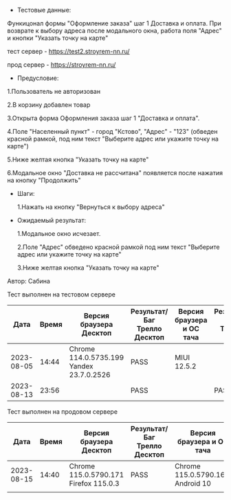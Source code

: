 * Тестовые данные:

 Функицонал формы "Оформление заказа" шаг 1 Доставка и оплата. При возврате к выбору адреса после модального окна, работа поля "Адрес" и кнопки "Указать точку на карте"
 
 тест сервер - https://test2.stroyrem-nn.ru/
 
 прод сервер - https://stroyrem-nn.ru/
 
 * Предусловие:
 
  1.Пользователь не авторизован
 
  2.В корзину добавлен товар
 
  3.Открыта форма Оформления заказа шаг 1 "Доставка и оплата".
 
  4.Поле "Населенный пункт" - город "Кстово", "Адрес" - "123" (обведен красной рамкой, под ним текст "Выберите адрес или укажите точку на карте")
  
  5.Ниже желтая кнопка "Указать точку на карте"
  
  6.Модальное окно "Доставка не рассчитана" появляется после нажатия на кнопку "Продолжить"
 
 

* Шаги:

   1.Нажать на кнопку "Вернуться к выбору адреса"  
   
 
* Ожидаемый результат:

   1.Модальное окно исчезает.
  
   2.Поле "Адрес" обведено красной рамкой под ним текст "Выберите адрес или укажите точку на карте"
  
   3.Ниже желтая кнопка "Указать точку на карте"   

Автор: Сабина

Тест выполнен на тестовом сервере

| Дата | Время | Версия браузера Десктоп | Результат/Баг Трелло Десктоп | Версия браузера и ОС тача | Результат/Баг Трелло Тач | Дата релиза | Имя |
| --- | --- | --- | --- | --- | --- | --- | --- |
| 2023-08-05 | 14:44 |Chrome 114.0.5735.199 Yandex 23.7.0.2526 |PASS | MIUI 12.5.2 |  | 16.06.23 |  |
| 2023-08-13 | 23:56 |  | PASS |     | PASS |13.08.23|  |

Тест выполнен на продовом сервере

| Дата | Время | Версия браузера Десктоп | Результат/Баг Трелло Десктоп | Версия браузера и ОС тача | Результат/Баг Трелло Тач | Дата релиза | Имя |
| --- | --- | --- | --- | --- | --- | --- | --- |
| 2023-08-15 | 14:40 | Chrome 115.0.5790.171 Firefox 115.0.3 | PASS | Chrome 115.0.5790.166, Android 10 | PASS |13.08.23 | |
|     |     |     |     |     |     |     |     |
